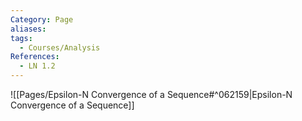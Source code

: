 ```yaml
---
Category: Page
aliases: 
tags:
  - Courses/Analysis
References:
  - LN 1.2
---
```

![[Pages/Epsilon-N Convergence of a Sequence#^062159|Epsilon-N Convergence of a Sequence]]

